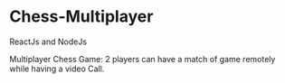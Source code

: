 # Chess-Multiplayer
ReactJs and NodeJs

Multiplayer Chess Game: 2 players can have a match of game remotely while having a video Call.
